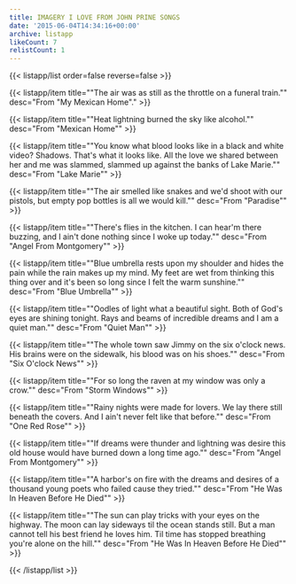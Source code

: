 ```yaml
---
title: IMAGERY I LOVE FROM JOHN PRINE SONGS
date: '2015-06-04T14:34:16+00:00'
archive: listapp
likeCount: 7
relistCount: 1
---
```


{{< listapp/list order=false reverse=false >}}

   {{< listapp/item title="\"The air was as still as the throttle on a funeral train.\""
      desc="From \"My Mexican Home\"." >}}

   {{< listapp/item title="\"Heat lightning burned the sky like alcohol.\""
      desc="From \"Mexican Home\"" >}}

   {{< listapp/item title="\"You know what blood looks like in a black and white video? Shadows. That's what it looks like. All the love we shared between her and me was slammed, slammed up against the banks of Lake Marie.\""
      desc="From \"Lake Marie\"" >}}

   {{< listapp/item title="\"The air smelled like snakes and we'd shoot with our pistols, but empty pop bottles is all we would kill.\""
      desc="From \"Paradise\"" >}}

   {{< listapp/item title="\"There's flies in the kitchen. I can hear'm there buzzing, and I ain't done nothing since I woke up today.\""
      desc="From \"Angel From Montgomery\"" >}}

   {{< listapp/item title="\"Blue umbrella rests upon my shoulder and hides the pain while the rain makes up my mind. My feet are wet from thinking this thing over and it's been so long since I felt the warm sunshine.\""
      desc="From \"Blue Umbrella\"" >}}

   {{< listapp/item title="\"Oodles of light what a beautiful sight. Both of God's eyes are shining tonight. Rays and beams of incredible dreams and I am a quiet man.\""
      desc="From \"Quiet Man\"" >}}

   {{< listapp/item title="\"The whole town saw Jimmy on the six o'clock news. His brains were on the sidewalk, his blood was on his shoes.\""
      desc="From \"Six O'clock News\"" >}}

   {{< listapp/item title="\"For so long the raven at my window was only a crow.\""
      desc="From \"Storm Windows\"" >}}

   {{< listapp/item title="\"Rainy nights were made for lovers. We lay there still beneath the covers. And I ain't never felt like that before.\""
      desc="From \"One Red Rose\"" >}}

   {{< listapp/item title="\"If dreams were thunder and lightning was desire this old house would have burned down a long time ago.\""
      desc="From \"Angel From Montgomery\"" >}}

   {{< listapp/item title="\"A harbor's on fire with the dreams and desires of a thousand young poets who failed cause they tried.\""
      desc="From \"He Was In Heaven Before He Died\"" >}}

   {{< listapp/item title="\"The sun can play tricks with your eyes on the highway. The moon can lay sideways til the ocean stands still. But a man cannot tell his best friend he loves him. Til time has stopped breathing you're alone on the hill.\""
      desc="From \"He Was In Heaven Before He Died\"" >}}

{{< /listapp/list >}}
